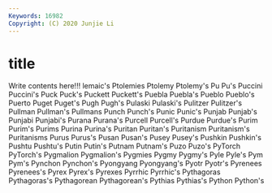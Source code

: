 ```yaml
---
Keywords: 16982
Copyright: (C) 2020 Junjie Li
---
```


# title

Write contents here!!!
lemaic's 
Ptolemies 
Ptolemy 
Ptolemy's 
Pu 
Pu's 
Puccini 
Puccini's
Puck 
Puck's 
Puckett 
Puckett's 
Puebla 
Puebla's 
Pueblo 
Pueblo's 
Puerto 
Puget
Puget's 
Pugh 
Pugh's 
Pulaski 
Pulaski's 
Pulitzer 
Pulitzer's 
Pullman 
Pullman's 
Pullmans
Punch 
Punch's 
Punic 
Punic's 
Punjab 
Punjab's 
Punjabi 
Punjabi's 
Purana 
Purana's
Purcell 
Purcell's 
Purdue 
Purdue's 
Purim 
Purim's 
Purims 
Purina 
Purina's 
Puritan
Puritan's 
Puritanism 
Puritanism's 
Puritanisms 
Purus 
Purus's 
Pusan 
Pusan's 
Pusey 
Pusey's
Pushkin 
Pushkin's 
Pushtu 
Pushtu's 
Putin 
Putin's 
Putnam 
Putnam's 
Puzo 
Puzo's
PyTorch 
PyTorch's 
Pygmalion 
Pygmalion's 
Pygmies 
Pygmy 
Pygmy's 
Pyle 
Pyle's 
Pym
Pym's 
Pynchon 
Pynchon's 
Pyongyang 
Pyongyang's 
Pyotr 
Pyotr's 
Pyrenees 
Pyrenees's 
Pyrex
Pyrex's 
Pyrexes 
Pyrrhic 
Pyrrhic's 
Pythagoras 
Pythagoras's 
Pythagorean 
Pythagorean's 
Pythias 
Pythias's
Python 
Python's 
